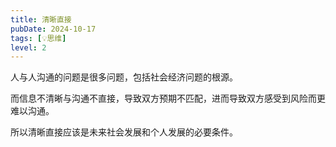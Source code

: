 ```yaml
---
title: 清晰直接
pubDate: 2024-10-17
tags: [💡思维]
level: 2
---
```


人与人沟通的问题是很多问题，包括社会经济问题的根源。

而信息不清晰与沟通不直接，导致双方预期不匹配，进而导致双方感受到风险而更难以沟通。

所以清晰直接应该是未来社会发展和个人发展的必要条件。
